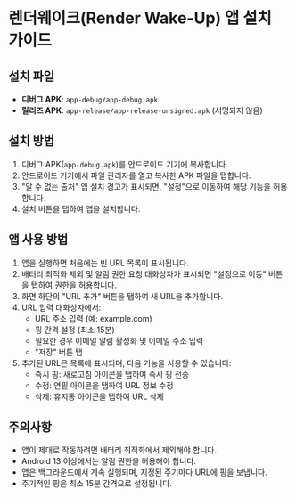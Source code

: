 # 렌더웨이크(Render Wake-Up) 앱 설치 가이드

## 설치 파일
- **디버그 APK**: `app-debug/app-debug.apk`
- **릴리즈 APK**: `app-release/app-release-unsigned.apk` (서명되지 않음)

## 설치 방법
1. 디버그 APK(`app-debug.apk`)를 안드로이드 기기에 복사합니다.
2. 안드로이드 기기에서 파일 관리자를 열고 복사한 APK 파일을 탭합니다.
3. "알 수 없는 출처" 앱 설치 경고가 표시되면, "설정"으로 이동하여 해당 기능을 허용합니다.
4. 설치 버튼을 탭하여 앱을 설치합니다.

## 앱 사용 방법
1. 앱을 실행하면 처음에는 빈 URL 목록이 표시됩니다.
2. 배터리 최적화 제외 및 알림 권한 요청 대화상자가 표시되면 "설정으로 이동" 버튼을 탭하여 권한을 허용합니다.
3. 화면 하단의 "URL 추가" 버튼을 탭하여 새 URL을 추가합니다.
4. URL 입력 대화상자에서:
   - URL 주소 입력 (예: example.com)
   - 핑 간격 설정 (최소 15분)
   - 필요한 경우 이메일 알림 활성화 및 이메일 주소 입력
   - "저장" 버튼 탭
5. 추가된 URL은 목록에 표시되며, 다음 기능을 사용할 수 있습니다:
   - 즉시 핑: 새로고침 아이콘을 탭하여 즉시 핑 전송
   - 수정: 연필 아이콘을 탭하여 URL 정보 수정
   - 삭제: 휴지통 아이콘을 탭하여 URL 삭제

## 주의사항
- 앱이 제대로 작동하려면 배터리 최적화에서 제외해야 합니다.
- Android 13 이상에서는 알림 권한을 허용해야 합니다.
- 앱은 백그라운드에서 계속 실행되며, 지정된 주기마다 URL에 핑을 보냅니다.
- 주기적인 핑은 최소 15분 간격으로 설정됩니다.

